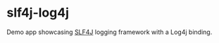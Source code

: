 # slf4j-log4j

Demo app showcasing [SLF4J](https://en.wikipedia.org/wiki/SLF4J) logging framework
with a Log4j binding.
